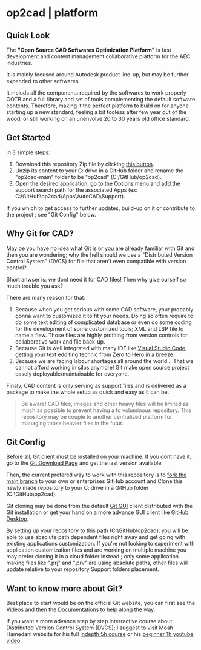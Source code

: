 # op2cad | platform

## Quick Look

The **"Open Source CAD Softwares Optimization Platform"** is fast development and content management collaborative platform for the AEC industries.

It is mainly focused around Autodesk product line-up, but may be further expended to other softwares.

It includs all the components required by the softwares to work properly OOTB and a full library and set of tools complementing the default software contents. Therefore, making it the perfect platform to build on for anyone starting up a new standard, feeling a bit tooless after few year out of the wood, or still working on an unenvolve 20 to 30 years old office standard.

## Get Started

in 3 simple steps:

1. Download this repository Zip file by clicking [this button](https://github.com/op2-platforms/op2cad/archive/refs/heads/main.zip).
2. Unzip its content to your C: drive in a GitHub folder and rename the "op2cad-main" folder to be "op2cad" (C:/GitHub/op2cad).
3. Open the desired application, go to the Options menu and add the support search path for the associated Apps (ex: C:\GitHub\op2cad\Apps\AutoCAD\Support).

If you which to get access to further updates, build-up on it or contribute to the project ; see "Git Config" below.

## Why Git for CAD?

May be you have no idea what Git is or you are already familiar with Git and then you are wondering; why the hell should we use a "Distributed Version Control System" (DVCS) for file that aren't even compatible with version control?

Short anwser is: we dont need it for CAD files! Then why give ourself so much trouble you ask?

There are many reason for that:

1. Because when you get serious with some CAD software, your probably gonna want to customized it to fit your needs. Doing so often require to do some text editing of complicated database or even do some coding for the development of some customized tools; XML and LSP file to name a fiew. Those files are highly profiting from version controls for collaborative work and file back-up.
2. Because Git is well integrated with many IDE like [Visual Studio Code](https://code.visualstudio.com/), getting your text edditing technic from Zero to Hero in a breeze.
3. Because we are facing labour shortages all around the world... That we cannot afford working in silos anymore! Git make open source project easely deployable/maintainable for everyone.

Finaly, CAD content is only serving as support files and is delivered as a package to make the whole setup as quick and easy as it can be. 

> Be aware! CAD files, images and other heavy files will be limited as much as possible to prevent having a to voluminous repository. This repository may be couple to another centralized platform for managing those heavier files in the futur.

## Git Config

Before all, Git client must be installed on your machine. If you dont have it, go to the [Git Download Page](https://git-scm.com/downloads) and get the last version available.

Then, the current prefered way to work with this repository is to [fork the main branch](https://github.com/op2-platforms/op2cad) to your own or enterprises GitHub account and Clone this newly made repository to your C: drive in a GitHub folder (C:\GitHub\op2cad).

Git cloning may be done from the default [Git GUI](https://git-scm.com/docs/git-gui) client distributed with the Git installation or get your hand on a more advance GUI client like [GitHub Desktop](https://desktop.github.com/).

By setting up your repository to this path (C:\GitHub\op2cad), you will be able to use absolute path dependent files right away and get going with existing applications customization. If you're not looking to experiment with application customization files and are working on multiple machine you may prefer cloning it in a cloud folder instead ; only some application making files like ".prj" and ".prv" are using absolute paths, other files will update relative to your repository Support folders placement.

## Want to know more about Git?

Best place to start would be on the official Git website, you can first see the [Videos](https://git-scm.com/videos) and then the [Documentations](https://git-scm.com/docs) to help along the way.

 If you want a more advance step by step interractive course about Distributed Version Control System (DVCS); I suggest to visit Mosh Hamedani website for his full [indepth 5h course](https://codewithmosh.com/p/the-ultimate-git-course) or his [beginner 1h youtube video](https://www.youtube.com/watch?v=8JJ101D3knE).
